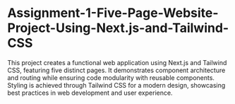 # Assignment-1-Five-Page-Website-Project-Using-Next.js-and-Tailwind-CSS
This project creates a functional web application using Next.js and Tailwind CSS, featuring five distinct pages. It demonstrates component architecture and routing while ensuring code modularity with reusable components. Styling is achieved through Tailwind CSS for a modern design, showcasing best practices in web development and user experience.
